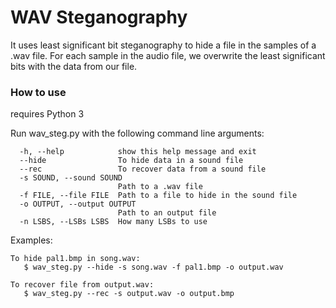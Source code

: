 # WAV Steganography
It uses least significant bit steganography to hide a file in the samples of a .wav file.
For each sample in the audio file, we overwrite the least significant bits with the data from
our file.

### How to use
requires Python 3

Run wav_steg.py with the following command line arguments:

      -h, --help            show this help message and exit
      --hide                To hide data in a sound file
      --rec                 To recover data from a sound file
      -s SOUND, --sound SOUND
                            Path to a .wav file
      -f FILE, --file FILE  Path to a file to hide in the sound file
      -o OUTPUT, --output OUTPUT
                            Path to an output file
      -n LSBS, --LSBs LSBS  How many LSBs to use


Examples:

    To hide pal1.bmp in song.wav:
       $ wav_steg.py --hide -s song.wav -f pal1.bmp -o output.wav

    To recover file from output.wav:
       $ wav_steg.py --rec -s output.wav -o output.bmp